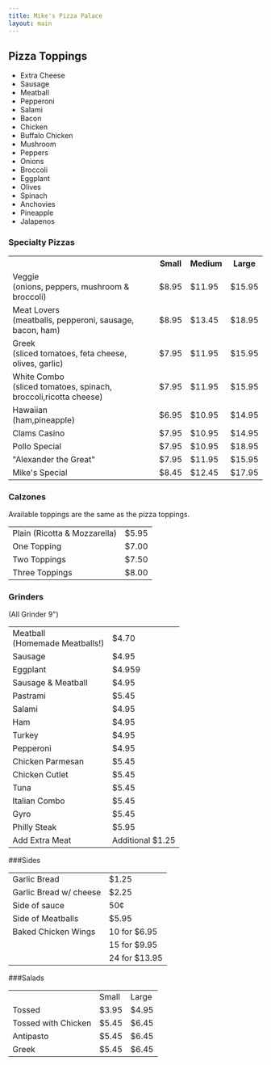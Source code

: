 ```yaml
---
title: Mike's Pizza Palace
layout: main
---
```



## Pizza Toppings

* Extra Cheese 
* Sausage 
* Meatball
* Pepperoni
* Salami
* Bacon
* Chicken
* Buffalo Chicken
* Mushroom
* Peppers 
* Onions
* Broccoli
* Eggplant
* Olives
* Spinach
* Anchovies
* Pineapple
* Jalapenos

### Specialty Pizzas

<table>
<tr>
  <th></th>
  <th>Small</th>
  <th>Medium</th>
  <th>Large</th>
</tr>
<tr>
  <td>
    Veggie<br/>
    (onions, peppers, mushroom & broccoli)
  </td>
  <td>$8.95</td>
  <td>$11.95</td>
  <td>$15.95</td>
 </tr>
 <tr>
   <td>Meat Lovers<br/> (meatballs, pepperoni, sausage, bacon, ham)</td>
   <td>$8.95</td>
   <td>$13.45</td>
   <td>$18.95</td> 
 </tr>
 <tr>
    <td> Greek <br/> (sliced tomatoes, feta cheese, olives, garlic) </td>
    <td> $7.95 </td>
    <td> $11.95 </td>
    <td> $15.95 </td> 
 </tr>
 <tr>
 <td>White Combo<br/>(sliced tomatoes, spinach, broccoli,ricotta cheese)</td> <td>$7.95</td><td>$11.95</td><td>$15.95</td>
 </tr>
 <tr> 
  <td>Hawaiian<br/>(ham,pineapple)</td><td>$6.95</td><td>$10.95</td><td>$14.95</td>
 </tr>
 <tr>
 <td>Clams Casino</td><td>$7.95</td><td>$10.95</td><td>$14.95</td>
 </tr>
 <tr>
 <td> Pollo Special</td><td>$7.95</td><td>$10.95</td><td>$18.95</td>
 </tr>
 <tr>
 <td>"Alexander the Great"</td><td>$7.95</td><td>$11.95</td><td>$15.95</td>
 </tr>
 <tr>
  <td>Mike's Special</td><td>$8.45</td><td>$12.45</td><td>$17.95</td>

 </tr>
</table>

### Calzones

Available toppings are the same as the pizza toppings.

<table>
 <tr>
  <td> Plain (Ricotta & Mozzarella) </td>
  <td> $5.95 </td>
 </tr>
 <tr>
  <td> One Topping </td>
  <td> $7.00 </td>
 </tr>
 <tr>
  <td>Two Toppings</td> <td> $7.50</td>
 </tr>
 <tr>
  <td>Three Toppings</td><td>$8.00</td>

 </tr>
</table>

### Grinders

(All Grinder 9")

<table>
<tr>
<td>Meatball<br/>(Homemade Meatballs!)</td><td>$4.70</td>
</tr>

<tr>
      <td>Sausage</td>
      <td>$4.95</td>
    </tr>
    <tr>
      <td>Eggplant</td>
      <td>$4.959</td>
    </tr>
    <tr>
      <td>Sausage & Meatball</td>
      <td>$4.95</td>
    </tr>
    <tr>
      <td>Pastrami</td>
      <td>$5.45</td>
    </tr>
    <tr>
      <td>Salami</td>
      <td>$4.95</td>
    </tr>
    <tr>
      <td>Ham</td>
      <td>$4.95</td>
    </tr>
    <tr>
      <td>Turkey</td>
      <td>$4.95</td>
    </tr>
    <tr>
      <td>Pepperoni</td>
      <td>$4.95</td>
    </tr>
    <tr>
      <td>Chicken Parmesan</td>
      <td>$5.45</td>
    </tr>
    <tr>
      <td>Chicken Cutlet</td>
      <td>$5.45</td>
    </tr>
    <tr>
      <td>Tuna</td>
      <td>$5.45</td>
    </tr>
    <tr>
      <td>Italian Combo</td>
      <td>$5.45</td>
    </tr>
    <tr>
      <td>Gyro</td>
      <td>$5.45</td>
    </tr>
    <tr>
      <td>Philly Steak</td>
      <td>$5.95</td>
    </tr>
    <tr>
      <td>Add Extra Meat</td>
      <td>Additional $1.25</td>
    </tr>
</table>

###Sides

<table>
    <tr>
      <td>Garlic Bread</td>
      <td>$1.25</td>
    </tr>
    <tr>
      <td>Garlic Bread w/ cheese</td>
      <td>$2.25</td>
    </tr>
    <tr>
      <td>Side of sauce</td>
      <td>50¢</td>
    </tr>
    <tr>
      <td>Side of Meatballs</td>
      <td>$5.95</td>
    </tr>
    <tr>
      <td>Baked Chicken Wings</td>
      <td>10 for $6.95</td>
    </tr>
    <tr>
      <td></td>
      <td>15 for $9.95</td>
    </tr>
    <tr>
      <td></td>
      <td>24 for $13.95</td>
    </tr>
</table>

###Salads

<table>
<tr>
      <td></td>
      <td>Small</td>
      <td>Large</td>
    </tr>
    <tr>
      <td>Tossed</td>
      <td>$3.95</td>
      <td>$4.95</td>
    </tr>
    <tr>
      <td>Tossed with Chicken</td>
      <td>$5.45</td>
      <td>$6.45</td>
    </tr>
    <tr>
      <td>Antipasto</td>
      <td>$5.45</td>
      <td>$6.45</td>
    </tr>
    <tr>
      <td>Greek</td>
      <td>$5.45</td>
      <td>$6.45</td>
    </tr>
</table>
